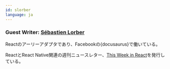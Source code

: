 ```yaml
---
id: slorber
language: ja
---
```


### Guest Writer: [Sébastien Lorber](https://sebastienlorber.com)

Reactのアーリーアダプタであり、Facebookの{docusaurus}で働いている。

ReactとReact Native関連の週刊ニュースレター、[This Week in React](https://www.getrevue.co/profile/thisweekinreact)を発行している。
